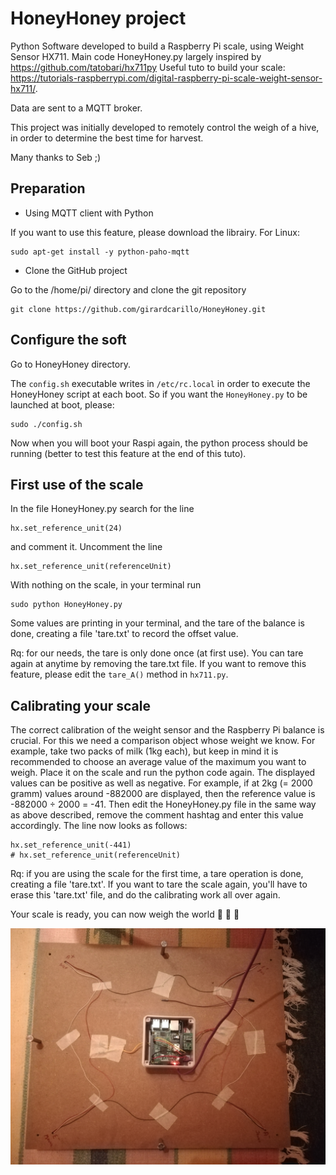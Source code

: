 # HoneyHoney project

Python Software developed to build a Raspberry Pi scale, using Weight Sensor HX711.
Main code HoneyHoney.py largely inspired by https://github.com/tatobari/hx711py
Useful tuto to build your scale: https://tutorials-raspberrypi.com/digital-raspberry-pi-scale-weight-sensor-hx711/.

Data are sent to a MQTT broker.

This project was initially developed to remotely control the weigh of a hive, in order to determine the best time for harvest.

Many thanks to Seb ;)

## Preparation

- Using MQTT client with Python

If you want to use this feature, please download the librairy.
For Linux:
```
sudo apt-get install -y python-paho-mqtt
```

- Clone the GitHub project

Go to the /home/pi/ directory and clone the git repository
```
git clone https://github.com/girardcarillo/HoneyHoney.git
```
## Configure the soft
Go to HoneyHoney directory.

The `config.sh` executable writes in `/etc/rc.local` in order to execute the HoneyHoney script at
each boot.
So if you want the `HoneyHoney.py` to be launched at boot, please:
```
sudo ./config.sh
```
Now when you will boot your Raspi again, the python process should be running (better to test this feature at
the end of this tuto).

## First use of the scale

In the file HoneyHoney.py search for the line
```
hx.set_reference_unit(24)
```
and comment it. Uncomment the line
```
hx.set_reference_unit(referenceUnit)
```
With nothing on the scale, in your terminal run
```
sudo python HoneyHoney.py
```
Some values are printing in your terminal, and the tare of the balance is done, creating a file
'tare.txt' to record the offset value.

Rq: for our needs, the tare is only done once (at first use).
You can tare again at anytime by removing the tare.txt file.
If you want to remove this feature, please edit the `tare_A()` method in `hx711.py`.

## Calibrating your scale

The correct calibration of the weight sensor and the Raspberry Pi balance is crucial. For this we need a comparison object whose weight we know.
For example, take two packs of milk (1kg each), but keep in mind it is recommended to choose an average value of the maximum you want to weigh.
Place it on the scale and run the python code again.
The displayed values can be positive as well as negative.
For example, if at 2kg (= 2000 gramm) values around -882000 are displayed, then the reference value is -882000 ÷ 2000 = -41.
Then edit the HoneyHoney.py file in the same way as above described, remove the comment hashtag and enter this value accordingly.
The line now looks as follows:

```
hx.set_reference_unit(-441)
# hx.set_reference_unit(referenceUnit)
```
Rq: if you are using the scale for the first time, a tare operation is done, creating a file 'tare.txt'.
If you want to tare the scale again, you'll have to erase this 'tare.txt' file, and do the calibrating work all over again.

Your scale is ready, you can now weigh the world :honeybee: :honeybee: :honeybee:


![image](RaspiScale.jpg)
